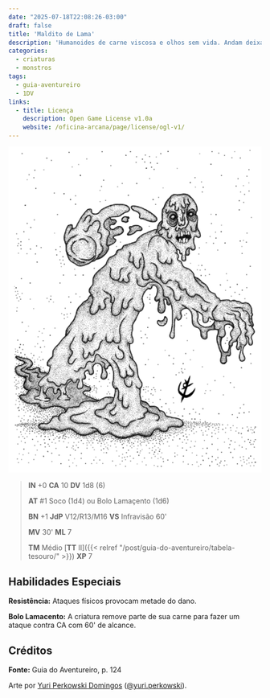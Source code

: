 ```yaml
---
date: "2025-07-18T22:08:26-03:00"
draft: false
title: 'Maldito de Lama'
description: 'Humanoides de carne viscosa e olhos sem vida. Andam deixando rastros de sua imundície.'
categories:
  - criaturas
  - monstros
tags:
  - guia-aventureiro
  - 1DV
links:
  - title: Licença
    description: Open Game License v1.0a
    website: /oficina-arcana/page/license/ogl-v1/
---
```


![Maldito de Lama](maldito-de-lama.png)

> **IN** +0 **CA** 10 **DV** 1d8 (6)
>
> **AT** #1 Soco (1d4) ou Bolo Lamaçento (1d6)
>
> **BN** +1 **JdP** V12/R13/M16 **VS** Infravisão 60'
>
> **MV** 30' **ML** 7
>
> **TM** Médio [**TT** II]({{< relref "/post/guia-do-aventureiro/tabela-tesouro/" >}}) **XP** 7

## Habilidades Especiais

**Resistência:** Ataques físicos provocam metade do dano.

**Bolo Lamacento:** A criatura remove parte de sua carne
para fazer um ataque contra CA com 60' de alcance.

## Créditos

**Fonte:** Guia do Aventureiro, p. 124

Arte por [Yuri Perkowski Domingos](https://www.artstation.com/perkowski) ([@yuri.perkowski](https://www.instagram.com/yuri.perkowski/)).
